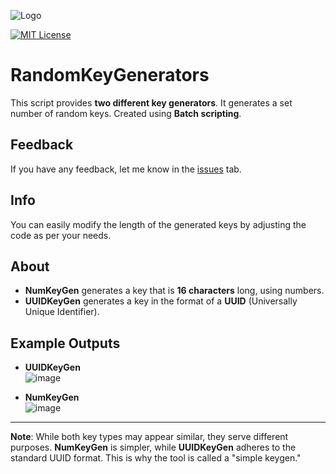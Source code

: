 
![Logo](https://i.postimg.cc/VvyVNjvY/Key-Gens-Icon.png)

[![MIT License](https://img.shields.io/badge/License-MIT-green.svg)](https://choosealicense.com/licenses/mit/)
# RandomKeyGenerators

This script provides **two different key generators**. It generates a set number of random keys. Created using **Batch scripting**.

## Feedback

If you have any feedback, let me know in the [issues](https://github.com/qrexotwy/RandomKeyGenerator/issues) tab.

## Info
You can easily modify the length of the generated keys by adjusting the code as per your needs.

## About
- **NumKeyGen** generates a key that is **16 characters** long, using numbers.
- **UUIDKeyGen** generates a key in the format of a **UUID** (Universally Unique Identifier).

## Example Outputs
- **UUIDKeyGen**  
  ![image](https://github.com/user-attachments/assets/f2617196-e1a1-43f9-b2c1-afc8958f8d13)

- **NumKeyGen**  
  ![image](https://github.com/user-attachments/assets/1001e6be-c723-4487-85a4-d68a635b8dc2)

---

**Note**: While both key types may appear similar, they serve different purposes. **NumKeyGen** is simpler, while **UUIDKeyGen** adheres to the standard UUID format. This is why the tool is called a "simple keygen."
